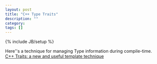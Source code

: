 ```yaml
---
layout: post
title: "C++ Type Traits"
description: ""
category: 
tags: []
---
```

{% include JB/setup %}

Here''s a technique for managing Type information during compile-time.
[C++ Traits: a new and useful template technique](http://www.cantrip.org/traits.html)


